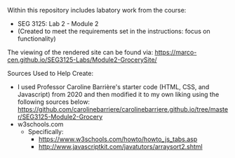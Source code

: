 Within this repository includes labatory work from the course: 
- SEG 3125: Lab 2 - Module 2
- (Created to meet the requirements set in the instructions: focus on functionality)

The viewing of the rendered site can be found via: 
https://marco-cen.github.io/SEG3125-Labs/Module2-GrocerySite/


Sources Used to Help Create:
- I used Professor Caroline Barrière's starter code (HTML, CSS, and Javascript) from 2020 and then modified it to my own liking using the following sources below: https://github.com/carolinebarriere/carolinebarriere.github.io/tree/master/SEG3125-Module2-Grocery
- w3schools.com
    - Specifically:
        - https://www.w3schools.com/howto/howto_js_tabs.asp
        - http://www.javascriptkit.com/javatutors/arraysort2.shtml 
        